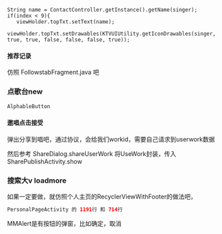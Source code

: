 ```
String name = ContactController.getInstance().getName(singer);
if(index < 9){
   viewHolder.topTxt.setText(name);
   viewHolder.topTxt.setDrawables(KTVUIUtility.getIconDrawables(singer, true, true, false, false, false, true));
```





#### 推荐记录

仿照 FollowstabFragment.java 吧





### 点歌台new

```java
AlphableButton
```



#### 邀唱点击接受

弹出分享到唱吧，通过协议，会给我们workid，需要自己请求到userwork数据

然后参考 ShareDialog.shareUserWork 将UseWork封装，传入SharePublishActivity.show



### 搜索大v loadmore

如果一定要做，就仿照个人主页的RecyclerViewWithFooter的做法吧，

```java
PersonalPageActivity 的 1191行 和 714行
```



MMAlert是有按钮的弹窗，比如确定，取消